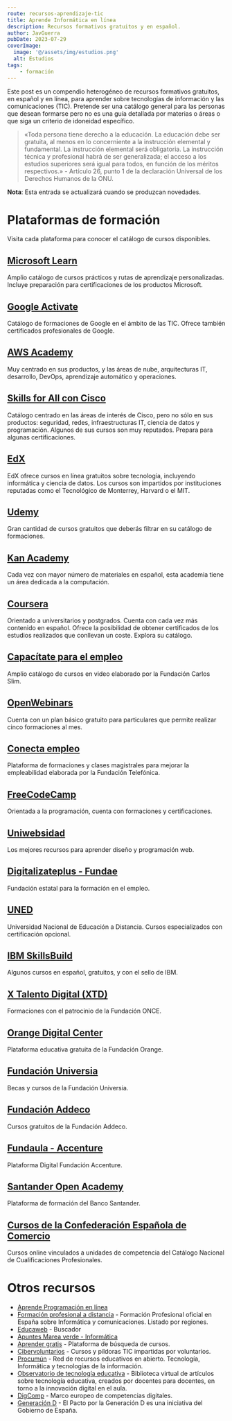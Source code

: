 ```yaml
---
route: recursos-aprendizaje-tic
title: Aprende Informática en línea
description: Recursos formativos gratuitos y en español.
author: JavGuerra
pubDate: 2023-07-29
coverImage:
  image: '@/assets/img/estudios.png'
  alt: Estudios
tags:
    - formación
---
```


Este post es un compendio heterogéneo de recursos formativos gratuitos, en español y en línea, para aprender sobre tecnologías de información y las comunicaciones (TIC). Pretende ser una catálogo general para las personas que desean formarse pero no es una guía detallada por materias o áreas o que siga un criterio de idoneidad específico.

> «Toda persona tiene derecho a la educación. La educación debe ser gratuita, al menos en lo concerniente a la instrucción elemental y fundamental. La instrucción elemental será obligatoria. La instrucción técnica y profesional habrá de ser generalizada; el acceso a los estudios superiores será igual para todos, en función de los méritos respectivos.» - Artículo 26, punto 1 de la declaración Universal de los Derechos Humanos de la ONU.

<span class="note">**Nota**: Esta entrada se actualizará cuando se produzcan novedades.</span>

# Plataformas de formación

Visita cada plataforma para conocer el catálogo de cursos disponibles.

## [Microsoft Learn](https://learn.microsoft.com/es-es/)

Amplio catálogo de cursos prácticos y rutas de aprendizaje personalizadas. Incluye preparación para certificaciones de los productos Microsoft.

## [Google Activate](https://grow.google/intl/es/courses-and-tools/)

Catálogo de formaciones de Google en el ámbito de las TIC. Ofrece también certificados profesionales de Google.

## [AWS Academy](https://aws.amazon.com/es/training/awsacademy/)

Muy centrado en sus productos, y las áreas de nube, arquitecturas IT, desarrollo, DevOps, aprendizaje automático y operaciones.

## [Skills for All con Cisco](https://skillsforall.com/es/)

Catálogo centrado en las áreas de interés de Cisco, pero no sólo en sus productos: seguridad, redes, infraestructuras IT, ciencia de datos y programación. Algunos de sus cursos son muy reputados. Prepara para algunas certificaciones.

## [EdX](https://www.edx.org/es)

EdX ofrece cursos en línea gratuitos sobre tecnología, incluyendo informática y ciencia de datos. Los cursos son impartidos por instituciones reputadas como el Tecnológico de Monterrey, Harvard o el MIT.

## [Udemy](https://www.udemy.com/)

Gran cantidad de cursos gratuitos que deberás filtrar en su catálogo de formaciones.

## [Kan Academy](https://es.khanacademy.org/computing)

Cada vez con mayor número de materiales en español, esta academia tiene un área dedicada a la computación.

## [Coursera](https://www.coursera.org/browse)

Orientado a universitarios y postgrados. Cuenta con cada vez más contenido en español. Ofrece la posibilidad de obtener certificados de los estudios realizados que conllevan un coste. Explora su catálogo.

## [Capacítate para el empleo](https://capacitateparaelempleo.org/categorias/view/7)

Amplio catálogo de cursos en video elaborado por la Fundación Carlos Slim.

## [OpenWebinars](https://openwebinars.net/cursos/)

Cuenta con un plan básico gratuito para particulares que permite realizar cinco formaciones al mes.

## [Conecta empleo](https://conectaempleo-formacion.fundaciontelefonica.com/)

Plataforma de formaciones y clases magistrales para mejorar la empleabilidad elaborada por la Fundación Telefónica.

## [FreeCodeCamp](https://www.freecodecamp.org/espanol/)

Orientada a la programación, cuenta con formaciones y certificaciones.

## [Uniwebsidad](https://uniwebsidad.com/?from=librosweb)

Los mejores recursos para aprender diseño y programación web.

## [Digitalizateplus - Fundae](https://digitalizateplus.fundae.es/)

Fundación estatal para la formación en el empleo.

## [UNED](https://iedra.uned.es/courses/)

Universidad Nacional de Educación a Distancia. Cursos especializados con certificación opcional.

## [IBM SkillsBuild](https://sb-auth.skillsbuild.org/signup)

Algunos cursos en español, gratuitos, y con el sello de IBM.

## [X Talento Digital (XTD)](https://portalentodigital.fundaciononce.es/cursos)

Formaciones con el patrocinio de la Fundación ONCE.

## [Orange Digital Center](https://online.orangedigitalcenter.es/courses)

Plataforma educativa gratuita de la Fundación Orange.

## [Fundación Universia](https://www.fundacionuniversia.net/es/becas-cursos.html)

Becas y cursos de la Fundación Universia.

## [Fundación Addeco](https://fundacionadecco.org/cursos/)

Cursos gratuitos de la Fundación Addeco.

## [Fundaula - Accenture](https://www.fundaula.es/#cursos)

Plataforma Digital Fundación Accenture.

## [Santander Open Academy](https://www.santanderopenacademy.com)

Plataforma de formación del Banco Santander.

## [Cursos de la Confederación Española de Comercio](https://www.cursosfemxa.es/cec)

Cursos online vinculados a unidades de competencia del Catálogo Nacional de Cualificaciones Profesionales.

# Otros recursos

* [Aprende Programación en línea](/blog/recursos-aprendizaje-programacion)
* [Formación profesional a distancia](https://www.educacionyfp.gob.es/fpadistancia/oferta-formativa/oferta-formativa-ciclos/informatica-comunicaciones.html) - Formación Profesional oficial en España sobre Informática y comunicaciones. Listado por regiones.
* [Educaweb](https://www.educaweb.com/) - Buscador
* [Apuntes Marea verde - Informática](https://www.apuntesmareaverde.org.es/)
* [Aprender gratis](https://aprendergratis.es/) - Plataforma de búsqueda de cursos.
* [Cibervoluntarios](https://www.cibervoluntarios.org/es) - Cursos y píldoras TIC impartidas por voluntarios.
* [Procumún](https://procomun.intef.es/search-full?f%5B0%5D=knowledgearea_keyword%3AInform%C3%A1tica%20y%20Tecnolog%C3%ADas%20de%20la%20Informaci%C3%B3n&f%5B1%5D=knowledgearea_keyword%3ATecnolog%C3%ADas) - Red de recursos educativos en abierto. Tecnología, Informática y tecnologías de la información.
* [Observatorio de tecnología educativa](https://intef.es/recursos-educativos/observatorio-de-tecnologia-educativa/) - Biblioteca virtual de artículos sobre tecnología educativa, creados por docentes para docentes, en torno a la innovación digital en el aula.
* [DigComp](https://epale.ec.europa.eu/es/content/marco-europeo-de-competencias-digitales-digcomp) - Marco europeo de competencias digitales.
* [Generación D](https://generaciond.gob.es/iniciativas) - El Pacto por la Generación D es una iniciativa del Gobierno de España. 
